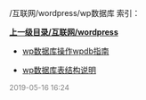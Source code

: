 /互联网/wordpress/wp数据库 索引：


**[上一级目录/互联网/wordpress](/互联网/wordpress/index.md)**

- [wp数据库操作wpdb指南](/互联网/wordpress/wp数据库/wp数据库操作wpdb指南.md)

- [wp数据库表结构说明](/互联网/wordpress/wp数据库/wp数据库表结构说明.md)


<font size=2 color='grey'> 2019-05-16 16:24 </font>